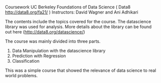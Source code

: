 Coursework UC Berkeley Foundations of Data Science ( Data8 http://data8.org/fa21/ )
Instructors: David Wagner and Ani Adhikari

The contents include the topics covered for the course.
The datascience library was used for analysis. More details about the library can be found out here (http://data8.org/datascience/)

 
 The course was mainly divided into three parts.
 1. Data Manipulation with the datascience library
 2. Prediction with Regression
 3. Classification


This was a simple course that showed the relevance of data science to real world problems.


